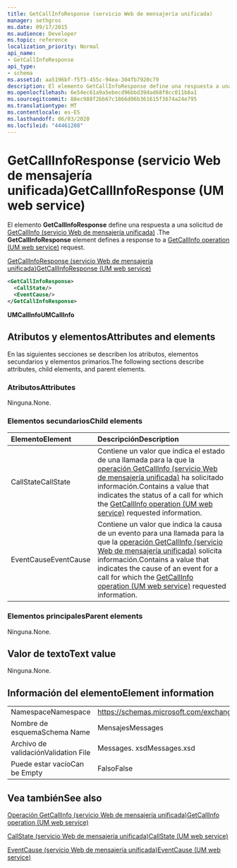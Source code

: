 ```yaml
---
title: GetCallInfoResponse (servicio Web de mensajería unificada)
manager: sethgros
ms.date: 09/17/2015
ms.audience: Developer
ms.topic: reference
localization_priority: Normal
api_name:
- GetCallInfoResponse
api_type:
- schema
ms.assetid: aa5196bf-f5f3-455c-94ea-304fb7920c79
description: El elemento GetCallInfoResponse define una respuesta a una solicitud de GetCallInfo (servicio Web de mensajería unificada).
ms.openlocfilehash: 6e54ec61a9a5ebecd96bbd39dad68f8cc011b8a1
ms.sourcegitcommit: 88ec988f2bb67c1866d06b361615f3674a24e795
ms.translationtype: MT
ms.contentlocale: es-ES
ms.lasthandoff: 06/03/2020
ms.locfileid: "44461208"
---
```

# <a name="getcallinforesponse-um-web-service"></a><span data-ttu-id="726af-103">GetCallInfoResponse (servicio Web de mensajería unificada)</span><span class="sxs-lookup"><span data-stu-id="726af-103">GetCallInfoResponse (UM web service)</span></span>

<span data-ttu-id="726af-104">El elemento **GetCallInfoResponse** define una respuesta a una solicitud de [GetCallInfo (servicio Web de mensajería unificada)](getcallinfo-operation-um-web-service.md) .</span><span class="sxs-lookup"><span data-stu-id="726af-104">The **GetCallInfoResponse** element defines a response to a [GetCallInfo operation (UM web service)](getcallinfo-operation-um-web-service.md) request.</span></span> 
  
[<span data-ttu-id="726af-105">GetCallInfoResponse (servicio Web de mensajería unificada)</span><span class="sxs-lookup"><span data-stu-id="726af-105">GetCallInfoResponse (UM web service)</span></span>](getcallinforesponse-um-web-service.md)
  
```xml
<GetCallInfoResponse>
  <CallState/>
  <EventCause/>
</GetCallInfoResponse>
```

 <span data-ttu-id="726af-106">**UMCallInfo**</span><span class="sxs-lookup"><span data-stu-id="726af-106">**UMCallInfo**</span></span>
## <a name="attributes-and-elements"></a><span data-ttu-id="726af-107">Atributos y elementos</span><span class="sxs-lookup"><span data-stu-id="726af-107">Attributes and elements</span></span>

<span data-ttu-id="726af-108">En las siguientes secciones se describen los atributos, elementos secundarios y elementos primarios.</span><span class="sxs-lookup"><span data-stu-id="726af-108">The following sections describe attributes, child elements, and parent elements.</span></span>
  
### <a name="attributes"></a><span data-ttu-id="726af-109">Atributos</span><span class="sxs-lookup"><span data-stu-id="726af-109">Attributes</span></span>

<span data-ttu-id="726af-110">Ninguna.</span><span class="sxs-lookup"><span data-stu-id="726af-110">None.</span></span>
  
### <a name="child-elements"></a><span data-ttu-id="726af-111">Elementos secundarios</span><span class="sxs-lookup"><span data-stu-id="726af-111">Child elements</span></span>

|<span data-ttu-id="726af-112">**Elemento**</span><span class="sxs-lookup"><span data-stu-id="726af-112">**Element**</span></span>|<span data-ttu-id="726af-113">**Descripción**</span><span class="sxs-lookup"><span data-stu-id="726af-113">**Description**</span></span>|
|:-----|:-----|
|<span data-ttu-id="726af-114">CallState</span><span class="sxs-lookup"><span data-stu-id="726af-114">CallState</span></span>  <br/> |<span data-ttu-id="726af-115">Contiene un valor que indica el estado de una llamada para la que la [operación GetCallInfo (servicio Web de mensajería unificada)](getcallinfo-operation-um-web-service.md) ha solicitado información.</span><span class="sxs-lookup"><span data-stu-id="726af-115">Contains a value that indicates the status of a call for which the [GetCallInfo operation (UM web service)](getcallinfo-operation-um-web-service.md) requested information.</span></span>  <br/> |
|<span data-ttu-id="726af-116">EventCause</span><span class="sxs-lookup"><span data-stu-id="726af-116">EventCause</span></span>  <br/> |<span data-ttu-id="726af-117">Contiene un valor que indica la causa de un evento para una llamada para la que la [operación GetCallInfo (servicio Web de mensajería unificada)](getcallinfo-operation-um-web-service.md) solicita información.</span><span class="sxs-lookup"><span data-stu-id="726af-117">Contains a value that indicates the cause of an event for a call for which the [GetCallInfo operation (UM web service)](getcallinfo-operation-um-web-service.md) requested information.</span></span>  <br/> |
   
### <a name="parent-elements"></a><span data-ttu-id="726af-118">Elementos principales</span><span class="sxs-lookup"><span data-stu-id="726af-118">Parent elements</span></span>

<span data-ttu-id="726af-119">Ninguna.</span><span class="sxs-lookup"><span data-stu-id="726af-119">None.</span></span>
  
## <a name="text-value"></a><span data-ttu-id="726af-120">Valor de texto</span><span class="sxs-lookup"><span data-stu-id="726af-120">Text value</span></span>

<span data-ttu-id="726af-121">Ninguna.</span><span class="sxs-lookup"><span data-stu-id="726af-121">None.</span></span>
  
## <a name="element-information"></a><span data-ttu-id="726af-122">Información del elemento</span><span class="sxs-lookup"><span data-stu-id="726af-122">Element information</span></span>

|||
|:-----|:-----|
|<span data-ttu-id="726af-123">Namespace</span><span class="sxs-lookup"><span data-stu-id="726af-123">Namespace</span></span>  <br/> |https://schemas.microsoft.com/exchange/services/2006/messages  <br/> |
|<span data-ttu-id="726af-124">Nombre de esquema</span><span class="sxs-lookup"><span data-stu-id="726af-124">Schema Name</span></span>  <br/> |<span data-ttu-id="726af-125">Mensajes</span><span class="sxs-lookup"><span data-stu-id="726af-125">Messages</span></span>  <br/> |
|<span data-ttu-id="726af-126">Archivo de validación</span><span class="sxs-lookup"><span data-stu-id="726af-126">Validation File</span></span>  <br/> |<span data-ttu-id="726af-127">Messages. xsd</span><span class="sxs-lookup"><span data-stu-id="726af-127">Messages.xsd</span></span>  <br/> |
|<span data-ttu-id="726af-128">Puede estar vacío</span><span class="sxs-lookup"><span data-stu-id="726af-128">Can be Empty</span></span>  <br/> |<span data-ttu-id="726af-129">Falso</span><span class="sxs-lookup"><span data-stu-id="726af-129">False</span></span>  <br/> |
   
## <a name="see-also"></a><span data-ttu-id="726af-130">Vea también</span><span class="sxs-lookup"><span data-stu-id="726af-130">See also</span></span>



[<span data-ttu-id="726af-131">Operación GetCallInfo (servicio Web de mensajería unificada)</span><span class="sxs-lookup"><span data-stu-id="726af-131">GetCallInfo operation (UM web service)</span></span>](getcallinfo-operation-um-web-service.md)
  
[<span data-ttu-id="726af-132">CallState (servicio Web de mensajería unificada)</span><span class="sxs-lookup"><span data-stu-id="726af-132">CallState (UM web service)</span></span>](callstate-um-web-service.md)
  
[<span data-ttu-id="726af-133">EventCause (servicio Web de mensajería unificada)</span><span class="sxs-lookup"><span data-stu-id="726af-133">EventCause (UM web service)</span></span>](eventcause-um-web-service.md)

